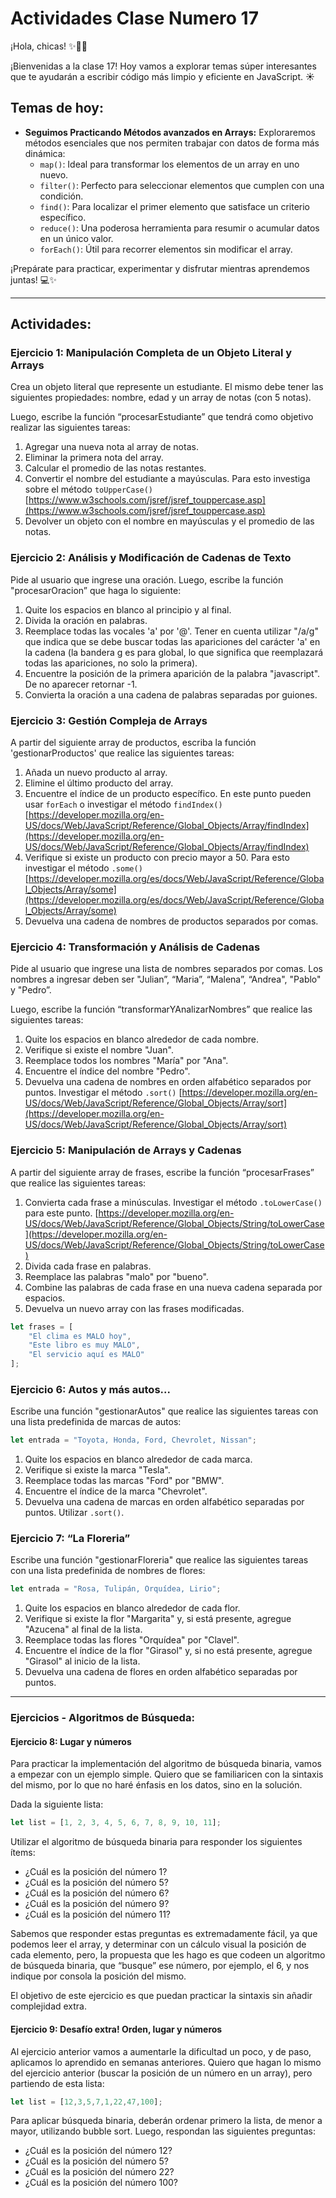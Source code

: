 # Actividades Clase Numero 17

¡Hola, chicas! ✨👩‍💻

¡Bienvenidas a la clase 17!
Hoy vamos a explorar temas súper interesantes que te ayudarán a escribir código más limpio y eficiente en JavaScript. ☀️

## Temas de hoy:

*   **Seguimos Practicando Métodos avanzados en Arrays:**
    Exploraremos métodos esenciales que nos permiten trabajar con datos de forma más dinámica:
    *   `map()`: Ideal para transformar los elementos de un array en uno nuevo.
    *   `filter()`: Perfecto para seleccionar elementos que cumplen con una condición.
    *   `find()`: Para localizar el primer elemento que satisface un criterio específico.
    *   `reduce()`: Una poderosa herramienta para resumir o acumular datos en un único valor.
    *   `forEach()`: Útil para recorrer elementos sin modificar el array.

¡Prepárate para practicar, experimentar y disfrutar mientras aprendemos juntas! 💻✨

---

## Actividades:

### Ejercicio 1: Manipulación Completa de un Objeto Literal y Arrays

Crea un objeto literal que represente un estudiante. El mismo debe tener las siguientes propiedades: nombre, edad y un array de notas (con 5 notas).

Luego, escribe la función “procesarEstudiante” que tendrá como objetivo realizar las siguientes tareas:
1.  Agregar una nueva nota al array de notas.
2.  Eliminar la primera nota del array.
3.  Calcular el promedio de las notas restantes.
4.  Convertir el nombre del estudiante a mayúsculas. Para esto investiga sobre el método `toUpperCase()`
    [https://www.w3schools.com/jsref/jsref_touppercase.asp](https://www.w3schools.com/jsref/jsref_touppercase.asp)
5.  Devolver un objeto con el nombre en mayúsculas y el promedio de las notas.

### Ejercicio 2: Análisis y Modificación de Cadenas de Texto

Pide al usuario que ingrese una oración. Luego, escribe la función "procesarOracion” que haga lo siguiente:
1.  Quite los espacios en blanco al principio y al final.
2.  Divida la oración en palabras.
3.  Reemplace todas las vocales 'a' por '@'. Tener en cuenta utilizar "/a/g" que indica que se debe buscar todas las apariciones del carácter 'a' en la cadena (la bandera g es para global, lo que significa que reemplazará todas las apariciones, no solo la primera).
4.  Encuentre la posición de la primera aparición de la palabra "javascript". De no aparecer retornar -1.
5.  Convierta la oración a una cadena de palabras separadas por guiones.

### Ejercicio 3: Gestión Compleja de Arrays

A partir del siguiente array de productos, escriba la función 'gestionarProductos' que realice las siguientes tareas:
1.  Añada un nuevo producto al array.
2.  Elimine el último producto del array.
3.  Encuentre el índice de un producto específico. En este punto pueden usar `forEach` o investigar el método `findIndex()`
    [https://developer.mozilla.org/en-US/docs/Web/JavaScript/Reference/Global_Objects/Array/findIndex](https://developer.mozilla.org/en-US/docs/Web/JavaScript/Reference/Global_Objects/Array/findIndex)
4.  Verifique si existe un producto con precio mayor a 50. Para esto investigar el método `.some()`
    [https://developer.mozilla.org/es/docs/Web/JavaScript/Reference/Global_Objects/Array/some](https://developer.mozilla.org/es/docs/Web/JavaScript/Reference/Global_Objects/Array/some)
5.  Devuelva una cadena de nombres de productos separados por comas.

### Ejercicio 4: Transformación y Análisis de Cadenas

Pide al usuario que ingrese una lista de nombres separados por comas. Los nombres a ingresar deben ser "Julian”, “Maria”, “Malena”, “Andrea", "Pablo" y "Pedro”.

Luego, escribe la función “transformarYAnalizarNombres” que realice las siguientes tareas:
1.  Quite los espacios en blanco alrededor de cada nombre.
2.  Verifique si existe el nombre "Juan".
3.  Reemplace todos los nombres "María" por "Ana".
4.  Encuentre el índice del nombre "Pedro".
5.  Devuelva una cadena de nombres en orden alfabético separados por puntos. Investigar el método `.sort()`
    [https://developer.mozilla.org/en-US/docs/Web/JavaScript/Reference/Global_Objects/Array/sort](https://developer.mozilla.org/en-US/docs/Web/JavaScript/Reference/Global_Objects/Array/sort)

### Ejercicio 5: Manipulación de Arrays y Cadenas

A partir del siguiente array de frases, escribe la función “procesarFrases” que realice las siguientes tareas:
1.  Convierta cada frase a minúsculas. Investigar el método `.toLowerCase()` para este punto.
    [https://developer.mozilla.org/en-US/docs/Web/JavaScript/Reference/Global_Objects/String/toLowerCase](https://developer.mozilla.org/en-US/docs/Web/JavaScript/Reference/Global_Objects/String/toLowerCase)
2.  Divida cada frase en palabras.
3.  Reemplace las palabras "malo" por "bueno".
4.  Combine las palabras de cada frase en una nueva cadena separada por espacios.
5.  Devuelva un nuevo array con las frases modificadas.

```javascript
let frases = [
    "El clima es MALO hoy",
    "Este libro es muy MALO",
    "El servicio aquí es MALO"
];
```

### Ejercicio 6: Autos y más autos...

Escribe una función "gestionarAutos" que realice las siguientes tareas con una lista predefinida de marcas de autos:

```javascript
let entrada = "Toyota, Honda, Ford, Chevrolet, Nissan";
```
1.  Quite los espacios en blanco alrededor de cada marca.
2.  Verifique si existe la marca "Tesla".
3.  Reemplace todas las marcas "Ford" por "BMW".
4.  Encuentre el índice de la marca "Chevrolet".
5.  Devuelva una cadena de marcas en orden alfabético separadas por puntos. Utilizar `.sort()`.

### Ejercicio 7: “La Floreria”

Escribe una función "gestionarFloreria" que realice las siguientes tareas con una lista predefinida de nombres de flores:

```javascript
let entrada = "Rosa, Tulipán, Orquídea, Lirio";
```
1.  Quite los espacios en blanco alrededor de cada flor.
2.  Verifique si existe la flor "Margarita" y, si está presente, agregue "Azucena" al final de la lista.
3.  Reemplace todas las flores "Orquídea" por "Clavel".
4.  Encuentre el índice de la flor "Girasol" y, si no está presente, agregue "Girasol" al inicio de la lista.
5.  Devuelva una cadena de flores en orden alfabético separadas por puntos.

---

### Ejercicios - Algoritmos de Búsqueda:

#### Ejercicio 8: Lugar y números

Para practicar la implementación del algoritmo de búsqueda binaria, vamos a empezar con un ejemplo simple. Quiero que se familiaricen con la sintaxis del mismo, por lo que no haré énfasis en los datos, sino en la solución.

Dada la siguiente lista:
```javascript
let list = [1, 2, 3, 4, 5, 6, 7, 8, 9, 10, 11];
```
Utilizar el algoritmo de búsqueda binaria para responder los siguientes ítems:
*   ¿Cuál es la posición del número 1?
*   ¿Cuál es la posición del número 5?
*   ¿Cuál es la posición del número 6?
*   ¿Cuál es la posición del número 9?
*   ¿Cuál es la posición del número 11?

Sabemos que responder estas preguntas es extremadamente fácil, ya que podemos leer el array, y determinar con un cálculo visual la posición de cada elemento, pero, la propuesta que les hago es que codeen un algoritmo de búsqueda binaria, que “busque” ese número, por ejemplo, el 6, y nos indique por consola la posición del mismo.

El objetivo de este ejercicio es que puedan practicar la sintaxis sin añadir complejidad extra.

#### Ejercicio 9: Desafío extra! Orden, lugar y números

Al ejercicio anterior vamos a aumentarle la dificultad un poco, y de paso, aplicamos lo aprendido en semanas anteriores. Quiero que hagan lo mismo del ejercicio anterior (buscar la posición de un número en un array), pero partiendo de esta lista:
```javascript
let list = [12,3,5,7,1,22,47,100];
```
Para aplicar búsqueda binaria, deberán ordenar primero la lista, de menor a mayor, utilizando bubble sort. Luego, respondan las siguientes preguntas:
*   ¿Cuál es la posición del número 12?
*   ¿Cuál es la posición del número 5?
*   ¿Cuál es la posición del número 22?
*   ¿Cuál es la posición del número 100?
```